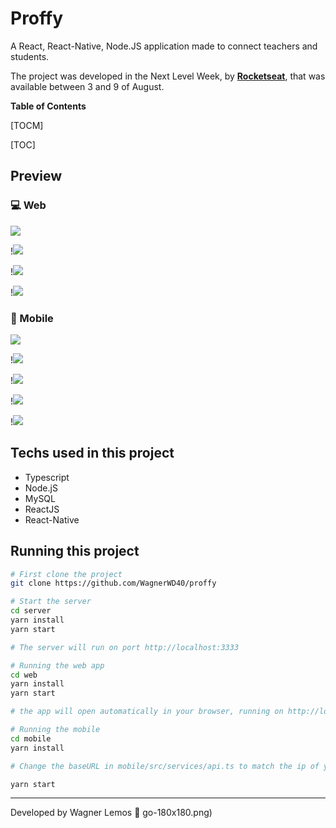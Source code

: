 # Proffy

A React, React-Native, Node.JS application made to connect teachers and students.

The project was developed in the Next Level Week, by **[Rocketseat](https://github.com/Rocketseat)**,  that was available between 3 and 9 of August.

**Table of Contents**

[TOCM]

[TOC]

##   Preview

### :computer: Web
![](https://github.com/WagnerWD40/gympoint/blob/master/screenshots/web-landing.png)

!![](https://github.com/WagnerWD40/gympoint/blob/master/screenshots/web-landing-mobile.png)

!![](https://github.com/WagnerWD40/gympoint/blob/master/screenshots/web-study.png)

!![](https://github.com/WagnerWD40/gympoint/blob/master/screenshots/web-classes-2.png)

### :iphone: Mobile

![](https://github.com/WagnerWD40/gympoint/blob/master/screenshots/mobile-landing.png)

!![](https://github.com/WagnerWD40/gympoint/blob/master/screenshots/mobile-favorites.png)

!![](https://github.com/WagnerWD40/gympoint/blob/master/screenshots/mobile-search-teachers-1.png)

!![](https://github.com/WagnerWD40/gympoint/blob/master/screenshots/mobile-search-teachers-2.png)

!![](https://github.com/WagnerWD40/gympoint/blob/master/screenshots/mobile-search-teachers-3.png)

## Techs used in this project

- Typescript
- Node.jS
- MySQL
- ReactJS
- React-Native

## Running this project


```bash
# First clone the project
git clone https://github.com/WagnerWD40/proffy

# Start the server
cd server
yarn install
yarn start

# The server will run on port http://localhost:3333

# Running the web app
cd web
yarn install
yarn start

# the app will open automatically in your browser, running on http://localhost:3000

# Running the mobile
cd mobile
yarn install

# Change the baseURL in mobile/src/services/api.ts to match the ip of your server, if you are using your mobile device. If using a emulator, change to http://localhost:3333 and then

yarn start

```
----

Developed by Wagner Lemos :wolf:
go-180x180.png)